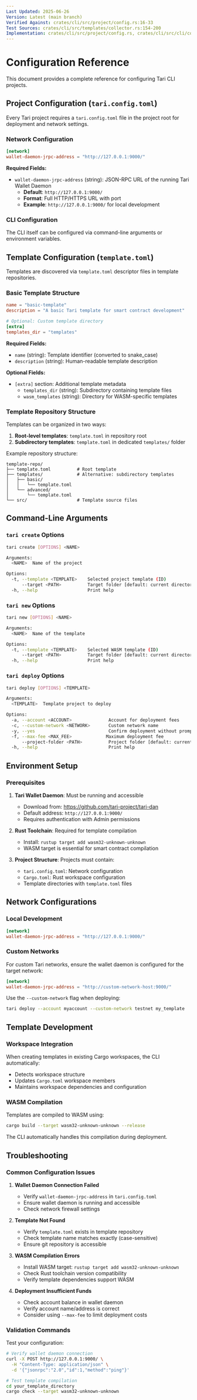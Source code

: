 ```yaml
---
Last Updated: 2025-06-26
Version: Latest (main branch)
Verified Against: crates/cli/src/project/config.rs:16-33
Test Sources: crates/cli/src/templates/collector.rs:154-200
Implementation: crates/cli/src/project/config.rs, crates/cli/src/cli/config.rs
---
```


# Configuration Reference

This document provides a complete reference for configuring Tari CLI projects.

## Project Configuration (`tari.config.toml`)

Every Tari project requires a `tari.config.toml` file in the project root for deployment and network settings.

### Network Configuration

<!-- SOURCE: crates/cli/src/project/config.rs:27-32 -->
<!-- VERIFIED: 2025-06-26 -->
```toml
[network]
wallet-daemon-jrpc-address = "http://127.0.0.1:9000/"
```

**Required Fields:**

- `wallet-daemon-jrpc-address` (string): JSON-RPC URL of the running Tari Wallet Daemon
  - **Default**: `http://127.0.0.1:9000/`
  - **Format**: Full HTTP/HTTPS URL with port
  - **Example**: `http://127.0.0.1:9000/` for local development

### CLI Configuration

The CLI itself can be configured via command-line arguments or environment variables.

## Template Configuration (`template.toml`)

Templates are discovered via `template.toml` descriptor files in template repositories.

### Basic Template Structure

<!-- SOURCE: crates/cli/src/templates/collector.rs:136-152 -->
<!-- VERIFIED: 2025-06-26 from test code -->
```toml
name = "basic-template"
description = "A basic Tari template for smart contract development"

# Optional: Custom template directory
[extra]
templates_dir = "templates"
```

**Required Fields:**

- `name` (string): Template identifier (converted to snake_case)
- `description` (string): Human-readable template description

**Optional Fields:**

- `[extra]` section: Additional template metadata
  - `templates_dir` (string): Subdirectory containing template files
  - `wasm_templates` (string): Directory for WASM-specific templates

### Template Repository Structure

Templates can be organized in two ways:

1. **Root-level templates**: `template.toml` in repository root
2. **Subdirectory templates**: `template.toml` in dedicated `templates/` folder

<!-- SOURCE: Test examples from collector.rs:158-172 -->
Example repository structure:
```
template-repo/
├── template.toml          # Root template
├── templates/             # Alternative: subdirectory templates
│   ├── basic/
│   │   └── template.toml
│   └── advanced/
│       └── template.toml
└── src/                   # Template source files
```

## Command-Line Arguments

### `tari create` Options

<!-- SOURCE: crates/cli/src/cli/commands/create.rs:23-38 -->
```bash
tari create [OPTIONS] <NAME>

Arguments:
  <NAME>  Name of the project

Options:
  -t, --template <TEMPLATE>    Selected project template (ID)
      --target <PATH>          Target folder [default: current directory]
  -h, --help                   Print help
```

### `tari new` Options

```bash
tari new [OPTIONS] <NAME>

Arguments:
  <NAME>  Name of the template

Options:
  -t, --template <TEMPLATE>    Selected WASM template (ID)
      --target <PATH>          Target folder [default: current directory]
  -h, --help                   Print help
```

### `tari deploy` Options

<!-- SOURCE: crates/cli/src/cli/commands/deploy.rs:18-50 -->
```bash
tari deploy [OPTIONS] <TEMPLATE>

Arguments:
  <TEMPLATE>  Template project to deploy

Options:
  -a, --account <ACCOUNT>              Account for deployment fees
  -c, --custom-network <NETWORK>       Custom network name
  -y, --yes                            Confirm deployment without prompt
  -f, --max-fee <MAX_FEE>             Maximum deployment fee
      --project-folder <PATH>          Project folder [default: current directory]
  -h, --help                           Print help
```

## Environment Setup

### Prerequisites

1. **Tari Wallet Daemon**: Must be running and accessible
   - Download from: https://github.com/tari-project/tari-dan
   - Default address: `http://127.0.0.1:9000/`
   - Requires authentication with Admin permissions

2. **Rust Toolchain**: Required for template compilation
   - Install: `rustup target add wasm32-unknown-unknown`
   - WASM target is essential for smart contract compilation

3. **Project Structure**: Projects must contain:
   - `tari.config.toml`: Network configuration
   - `Cargo.toml`: Rust workspace configuration
   - Template directories with `template.toml` files

## Network Configurations

### Local Development

```toml
[network]
wallet-daemon-jrpc-address = "http://127.0.0.1:9000/"
```

### Custom Networks

For custom Tari networks, ensure the wallet daemon is configured for the target network:

```toml
[network]
wallet-daemon-jrpc-address = "http://custom-network-host:9000/"
```

Use the `--custom-network` flag when deploying:
```bash
tari deploy --account myaccount --custom-network testnet my_template
```

## Template Development

### Workspace Integration

When creating templates in existing Cargo workspaces, the CLI automatically:
- Detects workspace structure
- Updates `Cargo.toml` workspace members
- Maintains workspace dependencies and configuration

### WASM Compilation

Templates are compiled to WASM using:
```bash
cargo build --target wasm32-unknown-unknown --release
```

The CLI automatically handles this compilation during deployment.

## Troubleshooting

### Common Configuration Issues

1. **Wallet Daemon Connection Failed**
   - Verify `wallet-daemon-jrpc-address` in `tari.config.toml`
   - Ensure wallet daemon is running and accessible
   - Check network firewall settings

2. **Template Not Found**
   - Verify `template.toml` exists in template repository
   - Check template name matches exactly (case-sensitive)
   - Ensure git repository is accessible

3. **WASM Compilation Errors**
   - Install WASM target: `rustup target add wasm32-unknown-unknown`
   - Check Rust toolchain version compatibility
   - Verify template dependencies support WASM

4. **Deployment Insufficient Funds**
   - Check account balance in wallet daemon
   - Verify account name/address is correct
   - Consider using `--max-fee` to limit deployment costs

### Validation Commands

Test your configuration:
```bash
# Verify wallet daemon connection
curl -X POST http://127.0.0.1:9000/ \
  -H "Content-Type: application/json" \
  -d '{"jsonrpc":"2.0","id":1,"method":"ping"}'

# Test template compilation
cd your_template_directory
cargo check --target wasm32-unknown-unknown
```
